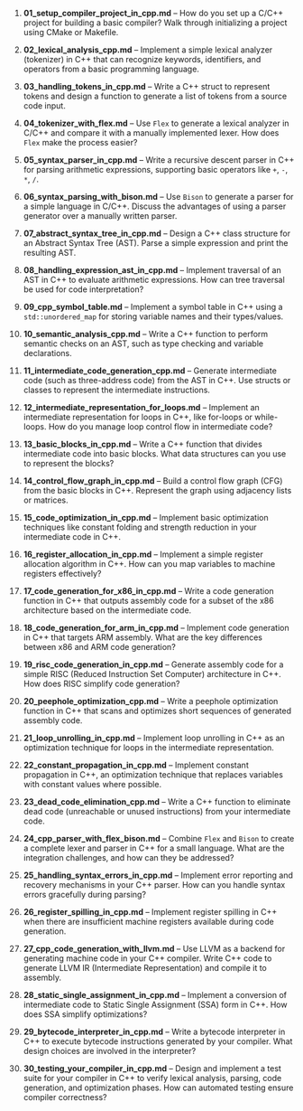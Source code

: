 1. **01_setup_compiler_project_in_cpp.md** – How do you set up a C/C++ project for building a basic compiler? Walk through initializing a project using CMake or Makefile.

2. **02_lexical_analysis_cpp.md** – Implement a simple lexical analyzer (tokenizer) in C++ that can recognize keywords, identifiers, and operators from a basic programming language.

3. **03_handling_tokens_in_cpp.md** – Write a C++ struct to represent tokens and design a function to generate a list of tokens from a source code input.

4. **04_tokenizer_with_flex.md** – Use `Flex` to generate a lexical analyzer in C/C++ and compare it with a manually implemented lexer. How does `Flex` make the process easier?

5. **05_syntax_parser_in_cpp.md** – Write a recursive descent parser in C++ for parsing arithmetic expressions, supporting basic operators like `+`, `-`, `*`, `/`.

6. **06_syntax_parsing_with_bison.md** – Use `Bison` to generate a parser for a simple language in C/C++. Discuss the advantages of using a parser generator over a manually written parser.

7. **07_abstract_syntax_tree_in_cpp.md** – Design a C++ class structure for an Abstract Syntax Tree (AST). Parse a simple expression and print the resulting AST.

8. **08_handling_expression_ast_in_cpp.md** – Implement traversal of an AST in C++ to evaluate arithmetic expressions. How can tree traversal be used for code interpretation?

9. **09_cpp_symbol_table.md** – Implement a symbol table in C++ using a `std::unordered_map` for storing variable names and their types/values.

10. **10_semantic_analysis_cpp.md** – Write a C++ function to perform semantic checks on an AST, such as type checking and variable declarations.

11. **11_intermediate_code_generation_cpp.md** – Generate intermediate code (such as three-address code) from the AST in C++. Use structs or classes to represent the intermediate instructions.

12. **12_intermediate_representation_for_loops.md** – Implement an intermediate representation for loops in C++, like for-loops or while-loops. How do you manage loop control flow in intermediate code?

13. **13_basic_blocks_in_cpp.md** – Write a C++ function that divides intermediate code into basic blocks. What data structures can you use to represent the blocks?

14. **14_control_flow_graph_in_cpp.md** – Build a control flow graph (CFG) from the basic blocks in C++. Represent the graph using adjacency lists or matrices.

15. **15_code_optimization_in_cpp.md** – Implement basic optimization techniques like constant folding and strength reduction in your intermediate code in C++.

16. **16_register_allocation_in_cpp.md** – Implement a simple register allocation algorithm in C++. How can you map variables to machine registers effectively?

17. **17_code_generation_for_x86_in_cpp.md** – Write a code generation function in C++ that outputs assembly code for a subset of the x86 architecture based on the intermediate code.

18. **18_code_generation_for_arm_in_cpp.md** – Implement code generation in C++ that targets ARM assembly. What are the key differences between x86 and ARM code generation?

19. **19_risc_code_generation_in_cpp.md** – Generate assembly code for a simple RISC (Reduced Instruction Set Computer) architecture in C++. How does RISC simplify code generation?

20. **20_peephole_optimization_cpp.md** – Write a peephole optimization function in C++ that scans and optimizes short sequences of generated assembly code.

21. **21_loop_unrolling_in_cpp.md** – Implement loop unrolling in C++ as an optimization technique for loops in the intermediate representation.

22. **22_constant_propagation_in_cpp.md** – Implement constant propagation in C++, an optimization technique that replaces variables with constant values where possible.

23. **23_dead_code_elimination_cpp.md** – Write a C++ function to eliminate dead code (unreachable or unused instructions) from your intermediate code.

24. **24_cpp_parser_with_flex_bison.md** – Combine `Flex` and `Bison` to create a complete lexer and parser in C++ for a small language. What are the integration challenges, and how can they be addressed?

25. **25_handling_syntax_errors_in_cpp.md** – Implement error reporting and recovery mechanisms in your C++ parser. How can you handle syntax errors gracefully during parsing?

26. **26_register_spilling_in_cpp.md** – Implement register spilling in C++ when there are insufficient machine registers available during code generation.

27. **27_cpp_code_generation_with_llvm.md** – Use LLVM as a backend for generating machine code in your C++ compiler. Write C++ code to generate LLVM IR (Intermediate Representation) and compile it to assembly.

28. **28_static_single_assignment_in_cpp.md** – Implement a conversion of intermediate code to Static Single Assignment (SSA) form in C++. How does SSA simplify optimizations?

29. **29_bytecode_interpreter_in_cpp.md** – Write a bytecode interpreter in C++ to execute bytecode instructions generated by your compiler. What design choices are involved in the interpreter?

30. **30_testing_your_compiler_in_cpp.md** – Design and implement a test suite for your compiler in C++ to verify lexical analysis, parsing, code generation, and optimization phases. How can automated testing ensure compiler correctness?
